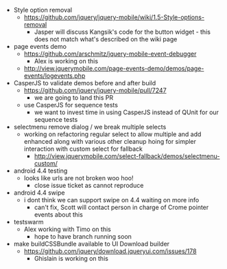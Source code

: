 * Style option removal
  * https://github.com/jquery/jquery-mobile/wiki/1.5-Style-options-removal
    * Jasper will discuss Kangsik's code for the button widget - this does not match what's described on the wiki page
* page events demo
  * https://github.com/arschmitz/jquery-mobile-event-debugger
    * Alex is working on this
  * http://view.jquerymobile.com/page-events-demo/demos/page-events/logevents.php
* CasperJS to validate demos before and after build
  * https://github.com/jquery/jquery-mobile/pull/7247
    * we are going to land this PR
  * use CasperJS for sequence tests
    * we want to invest time in using CasperJS instead of QUnit for our sequence tests
* selectmenu remove dialog / we break multiple selects
  * working on refactoring regular select to allow multiple and add enhanced along with various other cleanup hoing for simpler interaction with custom select for fallback
    * http://view.jquerymobile.com/select-fallback/demos/selectmenu-custom/
* android 4.4 testing
  * looks like urls are not broken woo hoo!
    * close issue ticket as cannot reproduce
* android 4.4 swipe
  * i dont think we can support swipe on 4.4 waiting on more info
    * can't fix, Scott will contact person in charge of Crome pointer events about this
* testswarm
  * Alex working with Timo on this
    * hope to have branch running soon
* make buildCSSBundle available to UI Download builder
  * https://github.com/jquery/download.jqueryui.com/issues/178
    * Ghislain is working on this
